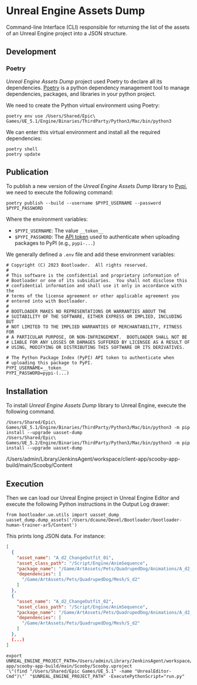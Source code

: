 # Unreal Engine Assets Dump

Command-line Interface (CLI) responsible for returning the list of the assets of an Unreal Engine project into a JSON structure.

## Development

### Poetry

_Unreal Engine Assets Dump_ project used Poetry to declare all its dependencies.  [Poetry](https://python-poetry.org/) is a python dependency management tool to manage dependencies, packages, and libraries in your python project.

We need to create the Python virtual environment using Poetry:

```shell
poetry env use /Users/Shared/Epic\ Games/UE_5.1/Engine/Binaries/ThirdParty/Python3/Mac/bin/python3
```

We can enter this virtual environment and install all the required dependencies:

```shell
poetry shell
poetry update
```


## Publication

To publish a new version of the _Unreal Engine Assets Dump_ library to [Pypi](https://pypi.org/), we need to execute the following command:

```shell
poetry publish --build --username $PYPI_USERNAME --password $PYPI_PASSWORD
```

Where the environment variables:

- `$PYPI_USERNAME`: The value `__token__`
- `$PYPI_PASSWORD`: The [API token](https://pypi.org/manage/account/token/) used to authenticate when uploading packages to PyPI (e.g., `pypi-...`)

We generally defined a `.env` file and add these environment variables:

```text
# Copyright (C) 2023 Bootloader.  All rights reserved.
#
# This software is the confidential and proprietary information of
# Bootloader or one of its subsidiaries.  You shall not disclose this
# confidential information and shall use it only in accordance with the
# terms of the license agreement or other applicable agreement you
# entered into with Bootloader.
#
# BOOTLOADER MAKES NO REPRESENTATIONS OR WARRANTIES ABOUT THE
# SUITABILITY OF THE SOFTWARE, EITHER EXPRESS OR IMPLIED, INCLUDING BUT
# NOT LIMITED TO THE IMPLIED WARRANTIES OF MERCHANTABILITY, FITNESS FOR
# A PARTICULAR PURPOSE, OR NON-INFRINGEMENT.  BOOTLOADER SHALL NOT BE
# LIABLE FOR ANY LOSSES OR DAMAGES SUFFERED BY LICENSEE AS A RESULT OF
# USING, MODIFYING OR DISTRIBUTING THIS SOFTWARE OR ITS DERIVATIVES.

# The Python Package Index (PyPI) API token to authenticate when
# uploading this package to PyPI.
PYPI_USERNAME=__token__
PYPI_PASSWORD=pypi-(...)
```


## Installation

To install _Unreal Engine Assets Dump_ library to Unreal Engine, execute the following command.

```shell
/Users/Shared/Epic\ Games/UE_5.1/Engine/Binaries/ThirdParty/Python3/Mac/bin/python3 -m pip install --upgrade uasset-dump
/Users/Shared/Epic\ Games/UE_5.2/Engine/Binaries/ThirdParty/Python3/Mac/bin/python3 -m pip install --upgrade uasset-dump
```

/Users/admin/Library/JenkinsAgent/workspace/client-app/scooby-app-build/main/Scooby/Content

## Execution

Then we can load our Unreal Engine project in Unreal Engine Editor and execute the following Python instructions in the Output Log drawer:

```shell
from bootloader.ue.utils import uasset_dump
uasset_dump.dump_assets('/Users/dcaune/Devel/Bootloader/bootloader-human-trainer-ar5/Content')
```

This prints long JSON data.  For instance:

```json
[
  {
    "asset_name": "A_d2_ChangeOutfit_01",
    "asset_class_path": "/Script/Engine/AnimSequence",
    "package_name": "/Game/ArtAssets/Pets/QuadrupedDog/Animations/A_d2_ChangeOutfit_01",
    "dependencies": [
      "/Game/ArtAssets/Pets/QuadrupedDog/Mesh/S_d2"
    ]
  },
  {
    "asset_name": "A_d2_ChangeOutfit_02",
    "asset_class_path": "/Script/Engine/AnimSequence",
    "package_name": "/Game/ArtAssets/Pets/QuadrupedDog/Animations/A_d2_ChangeOutfit_02",
    "dependencies": [
      "/Game/ArtAssets/Pets/QuadrupedDog/Mesh/S_d2"
    ]
  },
  (...)
]
```

```shell
export UNREAL_ENGINE_PROJECT_PATH=/Users/admin/Library/JenkinsAgent/workspace/client-app/scooby-app-build/main/Scooby/Scooby.uproject
`\"(find "/Users/Shared/Epic Games/UE_5.1" -name "UnrealEditor-Cmd")\"` "$UNREAL_ENGINE_PROJECT_PATH" -ExecutePythonScript="run.py"
```